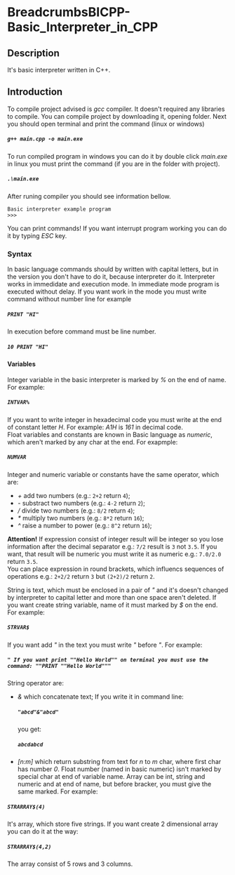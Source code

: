 # BreadcrumbsBICPP-Basic_Interpreter_in_CPP
## Description
It's basic interpreter written in C++.
## Introduction

To compile project advised is *gcc* compiler. It doesn't required any libraries to compile. You can compile project by downloading it, opening folder. Next you should open terminal and print the command (linux or windows)
##### `g++ main.cpp -o main.exe`
To run compiled program in windows you can do it by double click *main.exe* in linux you must print the command (if you are in the folder with project).
##### `.\main.exe`
After runing compiler you should see information bellow.
```
Basic interpreter example program
>>>
```
You can print commands!
If you want interrupt program working you can do it by typing *ESC* key.

### Syntax

In basic language commands should by written with capital letters, but in the version you don't have to do it, because interpreter do it.
Interpreter works in immedidate and execution mode. In immediate mode program is executed without delay. If you want work in the mode you must write command without number line for example
##### `PRINT "HI"`
In execution before command must be line number.
##### `10 PRINT "HI"`

#### Variables
Integer variable in the basic interpreter is marked by *%* on the end of name. For example:
##### `INTVAR%`
If you want to write integer in hexadecimal code you must write at the end of constant letter *H*. For example: *A1H* is *161* in decimal code.  
Float variables and constants are known in Basic language as *numeric*, which aren't marked by any char at the end. For exapmple:
##### `NUMVAR`
Integer and numeric variable or constants have the same operator, which are:
- *+* add two numbers (e.g.: `2+2` return `4`);
- *-* substract two numbers (e.g.: `4-2` return `2`);
- */* divide two numbers (e.g.: `8/2` return `4`);
- *\** multiply two numbers (e.g.: `8*2` return `16`);
- *^* raise a number to power (e.g.: `8^2` return `16`);

 **Attention!** If expression consist of integer result will be integer so you lose information after the decimal separator e.g.: `7/2` result is `3` not `3.5`. If you want, that result will be numeric you must write it as numeric e.g.: `7.0/2.0` return `3.5`.  
 You can place expression in round brackets, which influencs sequences of operations e.g.: `2+2/2` return `3` but  `(2+2)/2` return `2`.

String is text, which must be enclosed in a pair of *"* and it's doesn't changed by interpreter to capital letter and more than one space aren't deleted. If you want create string variable, name of it must marked by *$* on the end. For example:
##### `STRVAR$`
If you want add *"* in the text you must write *"* before *"*. For example:
##### `" If you want print ""Hello World"" on terminal you must use the command: ""PRINT ""Hello World"""`
String operator are:
-   *&* which concatenate text;
    If you write it in command line:
    ##### `"abcd"&"abcd"`
    you get:
    ##### `abcdabcd`
-   *[n:m]* which return substring from text for *n* to *m* char, where first char has number *0*.
Float number (named in basic numeric) isn't marked by special char at end of variable name.
Array can be int, string and numeric and at end of name, but before bracker, you must give the same marked. For example:
##### `STRARRAY$(4)`
It's array, which store five strings. If you want create 2 dimensional array you can do it at the way:
##### `STRARRAY$(4,2)`
The array consist of 5 rows and 3 columns.
  